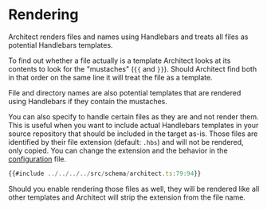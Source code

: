 # Rendering

Architect renders files and names using Handlebars and treats all files as potential Handlebars templates.

To find out whether a file actually is a template Architect looks at its contents to look for the "mustaches"
(`{{` and `}}`). Should Architect find both in that order on the same line it will treat the file as a template.

File and directory names are also potential templates that are rendered using Handlebars if they contain the mustaches.

You can also specify to handle certain files as they are and not render them. This is useful when you want to include
actual Handlebars templates in your source repository that should be included in the target as-is. Those files are
identified by their file extension (default: `.hbs`) and will not be rendered, only copied. You can change the extension
and the behavior in the [configuration](../configuration/) file.

<!--@formatter:off-->
```ts
{{#include ../../../../src/schema/architect.ts:79:94}}
```
<!--@formatter:on-->

Should you enable rendering those files as well, they will be rendered like all other templates and Architect will strip
the extension from the file name.
